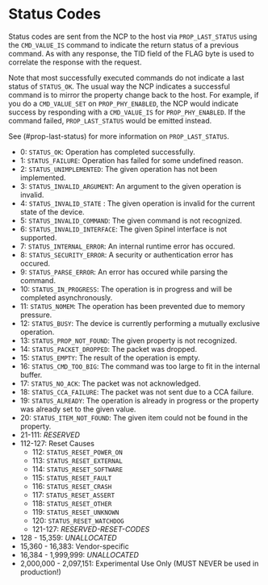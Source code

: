 # Status Codes

Status codes are sent from the NCP to the host via
`PROP_LAST_STATUS` using the `CMD_VALUE_IS` command to indicate
the return status of a previous command. As with any response,
the TID field of the FLAG byte is used to correlate the response
with the request.

Note that most successfully executed commands do not indicate
a last status of `STATUS_OK`. The usual way the NCP indicates a
successful command is to mirror the property change back to the
host. For example, if you do a `CMD_VALUE_SET` on `PROP_PHY_ENABLED`,
the NCP would indicate success by responding with a `CMD_VALUE_IS`
for `PROP_PHY_ENABLED`. If the command failed, `PROP_LAST_STATUS`
would be emitted instead.

See (#prop-last-status) for more information on `PROP_LAST_STATUS`.

 *  0: `STATUS_OK`: Operation has completed successfully.
 *  1: `STATUS_FAILURE`: Operation has failed for some undefined
    reason.
 *  2: `STATUS_UNIMPLEMENTED`: The given operation has not been implemented.
 *  3: `STATUS_INVALID_ARGUMENT`: An argument to the given operation is invalid.
 *  4: `STATUS_INVALID_STATE` : The given operation is invalid for the current
    state of the device.
 *  5: `STATUS_INVALID_COMMAND`: The given command is not recognized.
 *  6: `STATUS_INVALID_INTERFACE`: The given Spinel interface is not supported.
 *  7: `STATUS_INTERNAL_ERROR`: An internal runtime error has occured.
 *  8: `STATUS_SECURITY_ERROR`: A security or authentication error has occured.
 *  9: `STATUS_PARSE_ERROR`: An error has occured while parsing the command.
 *  10: `STATUS_IN_PROGRESS`: The operation is in progress and will be
    completed asynchronously.
 *  11: `STATUS_NOMEM`: The operation has been prevented due to memory
    pressure.
 *  12: `STATUS_BUSY`: The device is currently performing a mutually exclusive
    operation.
 *  13: `STATUS_PROP_NOT_FOUND`: The given property is not recognized.
 *  14: `STATUS_PACKET_DROPPED`: The packet was dropped.
 *  15: `STATUS_EMPTY`: The result of the operation is empty.
 *  16: `STATUS_CMD_TOO_BIG`: The command was too large to fit in the internal
    buffer.
 *  17: `STATUS_NO_ACK`: The packet was not acknowledged.
 *  18: `STATUS_CCA_FAILURE`: The packet was not sent due to a CCA failure.
 *  19: `STATUS_ALREADY`: The operation is already in progress or
    the property was already set to the given value.
 *  20: `STATUS_ITEM_NOT_FOUND`: The given item could not be found in the property. 
 *  21-111: *RESERVED*
 *  112-127: Reset Causes
     *  112: `STATUS_RESET_POWER_ON`
     *  113: `STATUS_RESET_EXTERNAL`
     *  114: `STATUS_RESET_SOFTWARE`
     *  115: `STATUS_RESET_FAULT`
     *  116: `STATUS_RESET_CRASH`
     *  117: `STATUS_RESET_ASSERT`
     *  118: `STATUS_RESET_OTHER`
     *  119: `STATUS_RESET_UNKNOWN`
     *  120: `STATUS_RESET_WATCHDOG`
     *  121-127: *RESERVED-RESET-CODES*
 *  128 - 15,359: *UNALLOCATED*
 *  15,360 - 16,383: Vendor-specific
 *  16,384 - 1,999,999: *UNALLOCATED*
 *  2,000,000 - 2,097,151: Experimental Use Only (MUST NEVER be used
    in production!)

